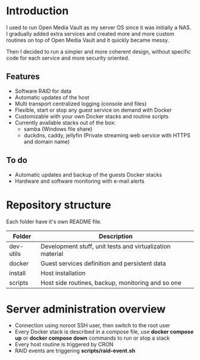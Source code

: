 # Introduction

I used to run Open Media Vault as my server OS since it was initially a NAS.
I gradually added extra services and created more and more custom routines
on top of Open Media Vault and it quickly became messy.

Then I decided to run a simpler and more coherent design, without specific code
for each service and more security oriented.

## Features

- Software RAID for data
- Automatic updates of the host
- Multi transport centralized logging (console and files)
- Flexible, start or stop any guest service on demand with Docker
- Customizable with your own Docker stacks and routine scripts
- Currently available stacks out of the box:
  - samba (Windows file share)
  - duckdns, caddy, jellyfin (Private streaming web service with HTTPS and domain name)

## To do

- Automatic updates and backup of the guests Docker stacks
- Hardware and software monitoring with e-mail alerts

# Repository structure

Each folder have it's own README file.

| Folder    | Description                                               |
|-----------|-----------------------------------------------------------|
| dev-utils | Development stuff, unit tests and virtualization material |
| docker    | Guest services definition and persistent data             |
| install   | Host installation                                         |
| scripts   | Host side routines, backup, monitoring and so one         |

# Server administration overview

- Connection using noroot SSH user, then switch to the root user
- Every Docker stack is described in a compose file, use __docker compose up__ or __docker compose down__ commands to run or stop a stack
- Every host routine is triggered by CRON
- RAID events are triggering __scripts/raid-event.sh__
